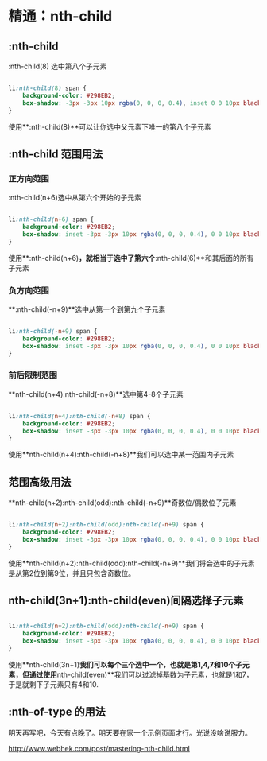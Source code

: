 精通：nth-child
==============

## :nth-child

:nth-child(8) 选中第八个子元素

```css

li:nth-child(8) span {
    background-color: #298EB2;
    box-shadow: -3px -3px 10px rgba(0, 0, 0, 0.4), inset 0 0 10px black;
}

```

使用**:nth-child(8)**可以让你选中父元素下唯一的第八个子元素

## :nth-child 范围用法

### 正方向范围

:nth-child(n+6)选中从第六个开始的子元素

```css

li:nth-child(n+6) span {
    background-color: #298EB2;
    box-shadow: inset -3px -3px 10px rgba(0, 0, 0, 0.4), 0 0 10px black;
}

```

使用**:nth-child(n+6)**，就相当于选中了第六个**:nth-child(6)**和其后面的所有子元素

### 负方向范围

**:nth-child(-n+9)**选中从第一个到第九个子元素

```css

li:nth-child(-n+9) span {
    background-color: #298EB2;
    box-shadow: inset -3px -3px 10px rgba(0, 0, 0, 0.4), 0 0 10px black;
}


```

### 前后限制范围

**nth-child(n+4):nth-child(-n+8)**选中第4-8个子元素

```css

li:nth-child(n+4):nth-child(-n+8) span {
    background-color: #298EB2;
    box-shadow: inset -3px -3px 10px rgba(0, 0, 0, 0.4), 0 0 10px black;
}


```

使用**nth-child(n+4):nth-child(-n+8)**我们可以选中某一范围内子元素

## 范围高级用法

**nth-child(n+2):nth-child(odd):nth-child(-n+9)**奇数位/偶数位子元素

```css

li:nth-child(n+2):nth-child(odd):nth-child(-n+9) span {
    background-color: #298EB2;
    box-shadow: inset -3px -3px 10px rgba(0, 0, 0, 0.4), 0 0 10px black;
}

```

使用**nth-child(n+2):nth-child(odd):nth-child(-n+9)**我们将会选中的子元素是从第2位到第9位，并且只包含奇数位。

## nth-child(3n+1):nth-child(even)间隔选择子元素

```css

li:nth-child(n+2):nth-child(odd):nth-child(-n+9) span {
    background-color: #298EB2;
    box-shadow: inset -3px -3px 10px rgba(0, 0, 0, 0.4), 0 0 10px black;
}


```

使用**nth-child(3n+1)**我们可以每个三个选中一个，也就是第1,4,7和10个子元素，但通过使用**nth-child(even)**我们可以过滤掉基数为子元素，也就是1和7，于是就剩下子元素只有4和10.

## :nth-of-type 的用法

明天再写吧，今天有点晚了。明天要在家一个示例页面才行。光说没啥说服力。

http://www.webhek.com/post/mastering-nth-child.html



